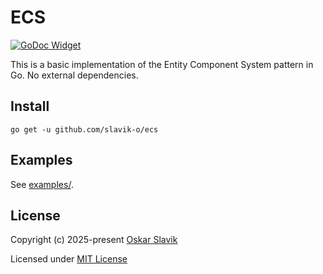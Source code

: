 # ECS

[![GoDoc Widget]][GoDoc]

This is a basic implementation of the Entity Component System pattern in Go. No external dependencies.

## Install

`go get -u github.com/slavik-o/ecs`

## Examples

See [examples/](https://github.com/slavik-o/ecs/blob/main/examples/).

## License

Copyright (c) 2025-present [Oskar Slavik](https://github.com/slavik-o)

Licensed under [MIT License](./LICENSE)

[GoDoc]: https://pkg.go.dev/github.com/slavik-o/ecs
[GoDoc Widget]: https://godoc.org/github.com/slavik-o/ecs?status.svg